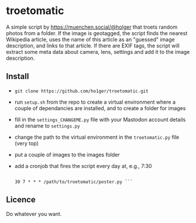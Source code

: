 # troetomatic

A simple script by https://muenchen.social/@holger that troets random photos from a folder.
If the image is geotagged, the script finds the nearest Wikipedia article, uses the name of this article as an "guessed" image description, and links to that article.
If there are EXIF tags, the script will extract some meta data about camera, lens, settings and add it to the image description.

## Install

- `git clone https://github.com/ho1ger/troetomatic.git`
- run `setup.sh` from the repo to create a virtual environment where a couple of dependancies are installed, and to create a folder for images
- fill in the `settings_CHANGEME.py` file with your Mastodon account details and rename to `settings.py`
- change the path to the virtual environment in the `troetomatic.py` file (very top)
- put a couple of images to the images folder
- add a cronjob that fires the script every day at, e.g., 7:30

    ``` crontab -e

    30 7 * * * /path/to/troetomatic/poster.py ```

## Licence

Do whatever you want.
